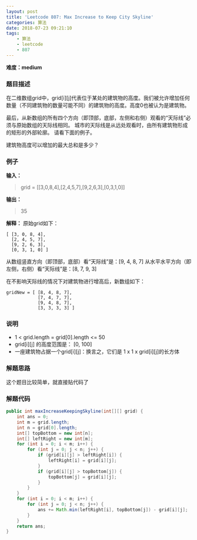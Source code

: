 ```yaml
---
layout: post
title: 'Leetcode 807: Max Increase to Keep City Skyline'
categories: 算法
date: 2018-07-23 09:21:10
tags:
    - 算法
    - leetcode
    - 807
---
```

**难度：medium**
### 题目描述
在二维数组grid中，grid[i][j]代表位于某处的建筑物的高度。我们被允许增加任何数量（不同建筑物的数量可能不同）的建筑物的高度。高度0也被认为是建筑物。

最后，从新数组的所有四个方向（即顶部，底部，左侧和右侧）观看的“天际线”必须与原始数组的天际线相同。 城市的天际线是从远处观看时，由所有建筑物形成的矩形的外部轮廓。 请看下面的例子。

建筑物高度可以增加的最大总和是多少？
<!-- more -->
### 例子
**输入：**

> grid = [[3,0,8,4],[2,4,5,7],[9,2,6,3],[0,3,1,0]]

**输出：**

> 35

**解释：**
原始grid如下：
```shell
[ [3, 0, 8, 4], 
  [2, 4, 5, 7],
  [9, 2, 6, 3],
  [0, 3, 1, 0] ]
```
从数组竖直方向（即顶部，底部）看“天际线”是：[9, 4, 8, 7]
从水平水平方向（即左侧，右侧）看“天际线”是：[8, 7, 9, 3]

在不影响天际线的情况下对建筑物进行增高后，新数组如下：
```shell
gridNew = [ [8, 4, 8, 7],
            [7, 4, 7, 7],
            [9, 4, 8, 7],
            [3, 3, 3, 3] ]
```
### 说明
* 1 < grid.length = grid[0].length <= 50
* grid[i][j] 的高度范围是： [0, 100]
* 一座建筑物占据一个grid[i][j]：换言之，它们是 1 x 1 x grid[i][j]的长方体

### 解题思路
这个题目比较简单，就直接贴代码了

### 解题代码
```Java
public int maxIncreaseKeepingSkyline(int[][] grid) {
    int ans = 0;
    int m = grid.length;
    int n = grid[0].length;
    int[] topBottom = new int[n];
    int[] leftRight = new int[m];
    for (int i = 0; i < m; i++) {
        for (int j = 0; j < n; j++) {
            if (grid[i][j] > leftRight[i]) {
                leftRight[i] = grid[i][j];
            }
            if (grid[i][j] > topBottom[j]) {
                topBottom[j] = grid[i][j];
            }
        }
    }
    for (int i = 0; i < m; i++) {
        for (int j = 0; j < n; j++) {
            ans += Math.min(leftRight[i], topBottom[j]) - grid[i][j];
        }
    }
    return ans;
}
```
